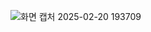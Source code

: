 ![화면 캡처 2025-02-20 193709](https://github.com/user-attachments/assets/9b8304e5-2225-4031-bf27-eba0ac3e5d7c)
